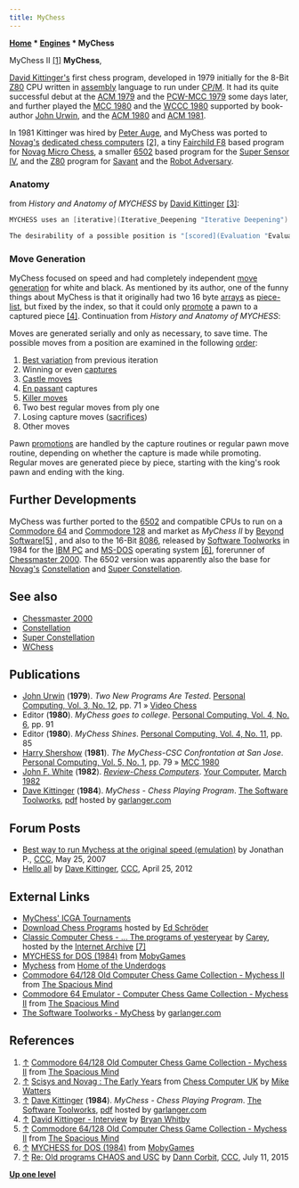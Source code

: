 ```yaml
---
title: MyChess
---
```

**[Home](Home "Home") \* [Engines](Engines "Engines") \* MyChess**



 [](http://www.spacious-mind.com/html/commodore_c64_mychess_ii.html) MyChess II <a id="cite-note-1" href="#cite-ref-1">[1]</a> 
**MyChess**,  

[David Kittinger's](David_Kittinger "David Kittinger") first chess program, developed in 1979 initially for the 8-Bit [Z80](Z80 "Z80") CPU written in [assembly](Assembly "Assembly") language to run under [CP/M](https://en.wikipedia.org/wiki/CP/M). It had its quite successful debut at the [ACM 1979](ACM_1979 "ACM 1979") and the [PCW-MCC 1979](PCW-MCC_1979 "PCW-MCC 1979") some days later, and further played the [MCC 1980](MCC_1980 "MCC 1980") and the [WCCC 1980](WCCC_1980 "WCCC 1980") supported by book-author [John Urwin](John_Urwin "John Urwin"), and the [ACM 1980](ACM_1980 "ACM 1980") and [ACM 1981](ACM_1981 "ACM 1981"). 


In 1981 Kittinger was hired by [Peter Auge](Peter_Auge "Peter Auge"), and MyChess was ported to [Novag's](Novag "Novag") [dedicated chess computers](Dedicated_Chess_Computers "Dedicated Chess Computers") <a id="cite-note-2" href="#cite-ref-2">[2]</a>, a tiny [Fairchild F8](Fairchild_F8 "Fairchild F8") based program for [Novag Micro Chess](Novag_Micro_Chess "Novag Micro Chess"), a smaller [6502](6502 "6502") based program for the [Super Sensor IV](index.php?title=Super_Sensor_IV&action=edit&redlink=1 "Super Sensor IV (page does not exist)"), and the [Z80](Z80 "Z80") program for [Savant](Savant "Savant") and the [Robot Adversary](Robot_Adversary "Robot Adversary"). 



### Anatomy


from *History and Anatomy of MYCHESS* by [David Kittinger](David_Kittinger "David Kittinger") <a id="cite-note-3" href="#cite-ref-3">[3]</a>:




```C++
MYCHESS uses an [iterative](Iterative_Deepening "Iterative Deepening") [Type A search](Type_A_Strategy "Type A Strategy"),  with [alpha-beta pruning](Alpha-Beta "Alpha-Beta") as well as the [killer](Killer_Heuristic "Killer Heuristic") and [capture heuristics](MVV-LVA "MVV-LVA"). It will predict its opponents best move, and start, [analyzing replies](Pondering "Pondering") while the opponent is still thinking. One [extra ply](Extensions "Extensions") is examined before backing up from a [best variation](Principal_Variation "Principal Variation") if the [side to move](Side_to_move "Side to move") can have anything captured. 

```


```C++
The desirability of a possible position is "[scored](Evaluation "Evaluation") " on the basis of [material](Material "Material") strength, using a ["swap off" evaluator](Static_Exchange_Evaluation "Static Exchange Evaluation") to resolve situations where something is under attack. If a decision can not be made using this score, then a secondary positional score is generated, which takes into account such features as [pawn structure](Pawn_Structure "Pawn Structure"), [piece placement](Piece-Square_Tables "Piece-Square Tables"), and [mobility](Mobility "Mobility"). When a possible position is found which is better than the current best variation, it is saved in the [ply table](Triangular_PV-Table "Triangular PV-Table") ; otherwise it is discarded. 

```

### Move Generation


MyChess focused on speed and had completely independent [move generation](Move_Generation "Move Generation") for white and black. As mentioned by its author, one of the funny things about MyChess is that it originally had two 16 byte [arrays](Array "Array") as [piece-list](Piece-Lists "Piece-Lists"), but fixed by the index, so that it could only [promote](Promotions "Promotions") a pawn to a captured piece <a id="cite-note-4" href="#cite-ref-4">[4]</a>. Continuation from *History and Anatomy of MYCHESS*: 


Moves are generated serially and only as necessary, to save time. The possible moves from a position are examined in the following [order](Move_Ordering "Move Ordering"):



1. [Best variation](PV-Move "PV-Move") from previous iteration
2. Winning or even [captures](Captures "Captures")
3. [Castle moves](Castling "Castling")
4. [En passant](En_passant "En passant") captures
5. [Killer moves](Killer_Move "Killer Move")
6. Two best regular moves from ply one
7. Losing capture moves ([sacrifices](Sacrifice "Sacrifice"))
8. Other moves


Pawn [promotions](Promotions "Promotions") are handled by the capture routines or regular pawn move routine, depending on whether the capture is made while promoting. Regular moves are generated piece by piece, starting with the king's rook pawn and ending with the king. 



## Further Developments


MyChess was further ported to the [6502](6502 "6502") and compatible CPUs to run on a [Commodore 64](Commodore_64 "Commodore 64") and [Commodore 128](Commodore_128 "Commodore 128") and market as *MyChess II* by [Beyond Software](https://en.wikipedia.org/wiki/Beyond_Software)<a id="cite-note-5" href="#cite-ref-5">[5]</a> , and also to the 16-Bit [8086](8086 "8086"), released by [Software Toolworks](index.php?title=Software_Toolworks&action=edit&redlink=1 "Software Toolworks (page does not exist)") in 1984 for the [IBM PC](IBM_PC "IBM PC") and [MS-DOS](MS-DOS "MS-DOS") operating system <a id="cite-note-6" href="#cite-ref-6">[6]</a>, forerunner of [Chessmaster 2000](Chessmaster#MyChess "Chessmaster"). The 6502 version was apparently also the base for [Novag's](Novag "Novag") [Constellation](Constellation "Constellation") and [Super Constellation](Super_Constellation "Super Constellation"). 



## See also


* [Chessmaster 2000](Chessmaster#MyChess "Chessmaster")
* [Constellation](Constellation "Constellation")
* [Super Constellation](Super_Constellation "Super Constellation")
* [WChess](WChess "WChess")


## Publications


* [John Urwin](John_Urwin "John Urwin") (**1979**). *Two New Programs Are Tested*. [Personal Computing, Vol. 3, No. 12](Personal_Computing#3_12 "Personal Computing"), pp. 71 » [Video Chess](Video_Chess "Video Chess")
* Editor (**1980**). *MyChess goes to college*. [Personal Computing, Vol. 4, No. 6](Personal_Computing#4_6 "Personal Computing"), pp. 91
* Editor (**1980**). *MyChess Shines*. [Personal Computing, Vol. 4, No. 11](Personal_Computing#4_11 "Personal Computing"), pp. 85
* [Harry Shershow](Harry_Shershow "Harry Shershow") (**1981**). *The MyChess-CSC Confrontation at San Jose*. [Personal Computing, Vol. 5, No. 1](Personal_Computing#5_1 "Personal Computing"), pp. 79 » [MCC 1980](MCC_1980 "MCC 1980")
* [John F. White](John_F._White "John F. White") (**1982**). *[Review-Chess Computers](http://yourcomputeronline.wordpress.com/2011/01/31/review-chess-computers/)*. [Your Computer](Your_Computer "Your Computer"), [March 1982](http://yourcomputeronline.wordpress.com/2011/01/30/march-1982-contents-and-editorial/)
* [Dave Kittinger](David_Kittinger "David Kittinger") (**1984**). *MyChess - Chess Playing Program*. [The Software Toolworks](index.php?title=Software_Toolworks&action=edit&redlink=1 "Software Toolworks (page does not exist)"), [pdf](http://heathkit.garlanger.com/library/TheSoftwareToolworks/software/manuals/210_Mychess.pdf) hosted by [garlanger.com](http://garlanger.com/Welcome.html)


## Forum Posts


* [Best way to run Mychess at the original speed (emulation)](http://www.talkchess.com/forum/viewtopic.php?t=14022) by Jonathan P., [CCC](CCC "CCC"), May 25, 2007
* [Hello all](http://www.talkchess.com/forum/viewtopic.php?t=43447) by [Dave Kittinger](David_Kittinger "David Kittinger"), [CCC](CCC "CCC"), April 25, 2012


## External Links


* [MyChess' ICGA Tournaments](https://www.game-ai-forum.org/icga-tournaments/program.php?id=424)
* [Download Chess Programs](http://www.top-5000.nl/cp.htm) hosted by [Ed Schröder](Ed_Schroder "Ed Schroder")
* [Classic Computer Chess - ... The programs of yesteryear](http://web.archive.org/web/20071221115817/http://classicchess.googlepages.com/Chess.htm) by [Carey](Carey_Bloodworth "Carey Bloodworth"), hosted by the [Internet Archive](https://en.wikipedia.org/wiki/Internet_Archive) <a id="cite-note-7" href="#cite-ref-7">[7]</a>
* [MYCHESS for DOS (1984)](http://www.mobygames.com/game/mychess) from [MobyGames](https://en.wikipedia.org/wiki/MobyGames)
* [Mychess](http://www.hotud.org/component/content/article/37-strategy/21965) from [Home of the Underdogs](http://www.hotud.org/index.php?option=com_content&view=frontpage&Itemid=1)
* [Commodore 64/128 Old Computer Chess Game Collection - Mychess II](http://www.spacious-mind.com/html/commodore_c64_mychess_ii.html) from [The Spacious Mind](The_Spacious_Mind "The Spacious Mind")
* [Commodore 64 Emulator - Computer Chess Game Collection - Mychess II](http://www.spacious-mind.com/html/c64_emu_-_mychess_ii.html) from [The Spacious Mind](The_Spacious_Mind "The Spacious Mind")
* [The Software Toolworks - MyChess](http://heathkit.garlanger.com/library/TheSoftwareToolworks/software/mychess.shtml) by [garlanger.com](http://garlanger.com/Welcome.html)


## References


1. <a id="cite-ref-1" href="#cite-note-1">↑</a> [Commodore 64/128 Old Computer Chess Game Collection - Mychess II](http://www.spacious-mind.com/html/commodore_c64_mychess_ii.html) from [The Spacious Mind](The_Spacious_Mind "The Spacious Mind")
2. <a id="cite-ref-2" href="#cite-note-2">↑</a> [Scisys and Novag : The Early Years](http://www.chesscomputeruk.com/html/scisys_and_novag___the_early_y.html) from [Chess Computer UK](http://www.chesscomputeruk.com/index.html) by [Mike Watters](Mike_Watters "Mike Watters")
3. <a id="cite-ref-3" href="#cite-note-3">↑</a> [Dave Kittinger](David_Kittinger "David Kittinger") (**1984**). *MyChess - Chess Playing Program*. [The Software Toolworks](index.php?title=Software_Toolworks&action=edit&redlink=1 "Software Toolworks (page does not exist)"), [pdf](http://heathkit.garlanger.com/library/TheSoftwareToolworks/software/manuals/210_Mychess.pdf) hosted by [garlanger.com](http://garlanger.com/Welcome.html)
4. <a id="cite-ref-4" href="#cite-note-4">↑</a> [David Kittinger - Interview](http://kittinger.yolasite.com/) by [Bryan Whitby](index.php?title=Bryan_Whitby&action=edit&redlink=1 "Bryan Whitby (page does not exist)")
5. <a id="cite-ref-5" href="#cite-note-5">↑</a> [Commodore 64/128 Old Computer Chess Game Collection - Mychess II](http://www.spacious-mind.com/html/commodore_c64_mychess_ii.html) from [The Spacious Mind](The_Spacious_Mind "The Spacious Mind")
6. <a id="cite-ref-6" href="#cite-note-6">↑</a> [MYCHESS for DOS (1984)](http://www.mobygames.com/game/mychess) from [MobyGames](https://en.wikipedia.org/wiki/MobyGames)
7. <a id="cite-ref-7" href="#cite-note-7">↑</a> [Re: Old programs CHAOS and USC](http://www.talkchess.com/forum/viewtopic.php?t=56938&start=2) by [Dann Corbit](Dann_Corbit "Dann Corbit"), [CCC](CCC "CCC"), July 11, 2015

**[Up one level](Engines "Engines")**







 
